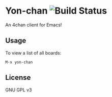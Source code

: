 Yon-chan ![Build Status](https://travis-ci.org/davexunit/yon-chan.png)
========

An 4chan client for Emacs!

Usage
-----

To view a list of all boards:

```
M-x yon-chan
```

License
-------

GNU GPL v3
